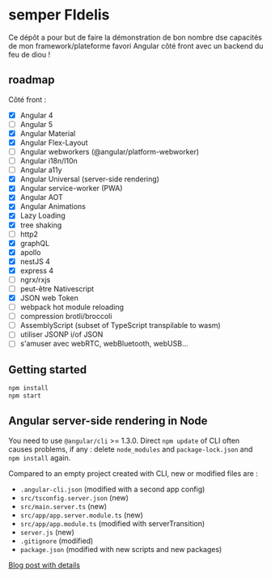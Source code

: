 # semper FIdelis

Ce dépôt a pour but de faire la démonstration de bon nombre dse capacités de
mon framework/plateforme favori Angular côté front avec un backend du feu de diou !

## roadmap

Côté front :

- [x] Angular 4
- [ ] Angular 5
- [x] Angular Material
- [x] Angular Flex-Layout
- [ ] Angular webworkers (@angular/platform-webworker)
- [ ] Angular i18n/l10n
- [ ] Angular a11y
- [x] Angular Universal (server-side rendering)
- [x] Angular service-worker (PWA)
- [x] Angular AOT
- [x] Angular Animations
- [x] Lazy Loading
- [x] tree shaking
- [ ] http2
- [x] graphQL
- [x] apollo
- [x] nestJS 4
- [x] express 4
- [ ] ngrx/rxjs
- [ ] peut-être Nativescript
- [x] JSON web Token
- [ ] webpack hot module reloading
- [ ] compression brotli/broccoli
- [ ] AssemblyScript (subset of TypeScript transpilable to wasm)
- [ ] utiliser JSONP i/of JSON
- [ ] s'amuser avec webRTC, webBluetooth, webUSB…

## Getting started

```bash
npm install
npm start
```

## Angular server-side rendering in Node

You need to use `@angular/cli` >= 1.3.0. Direct `npm update` of CLI often causes problems, if any : delete `node_modules` and `package-lock.json` and `npm install` again.

Compared to an empty project created with CLI, new or modified files are :

- `.angular-cli.json` (modified with a second app config)
- `src/tsconfig.server.json` (new)
- `src/main.server.ts` (new)
- `src/app/app.server.module.ts` (new)
- `src/app/app.module.ts` (modified with serverTransition)
- `server.js` (new)
- `.gitignore` (modified)
- `package.json` (modified with new scripts and new packages)

[Blog post with details](https://medium.com/@cyrilletuzi/angular-server-side-rendering-in-node-with-express-universal-engine-dce21933ddce)

